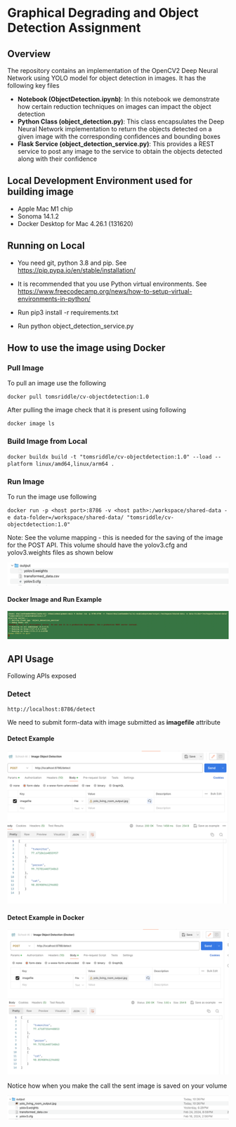 # Graphical Degrading and Object Detection Assignment

## Overview

The repository contains an implementation of the OpenCV2 Deep Neural Network using YOLO model for object detection in images. It has the following key files 

<ul>
    <li>
        <b>Notebook (ObjectDetection.ipynb)</b>: In this notebook we demonstrate how certain reduction techniques on images can impact the object detection 
    </li>
    <li>
        <b>Python Class (object_detection.py)</b>: This class encapsulates the Deep Neural Network implementation to return the objects detected on a given image with the corresponding confidences and bounding boxes
    </li>
    <li>
        <b>Flask Service (object_detection_service.py)</b>: This provides a REST service to post any image to the service to obtain the objects detected along with their confidence
    </li>
</ul>
   
## Local Development Environment used for building image

* Apple Mac M1 chip
* Sonoma 14.1.2
* Docker Desktop for Mac 4.26.1 (131620)

## Running on Local

* You need git, python 3.8 and pip. See https://pip.pypa.io/en/stable/installation/

* It is recommended that you use Python virtual environments. See https://www.freecodecamp.org/news/how-to-setup-virtual-environments-in-python/

* Run pip3 install -r requirements.txt

* Run python object_detection_service.py


## How to use the image using Docker

### Pull Image

To pull an image use the following 

```
docker pull tomsriddle/cv-objectdetection:1.0

```

After pulling the image check that it is present using following

```
docker image ls

```

### Build Image from Local

```
docker buildx build -t "tomsriddle/cv-objectdetection:1.0" --load --platform linux/amd64,linux/arm64 .

```


### Run Image

To run the image use following

```
docker run -p <host port>:8786 -v <host path>:/workspace/shared-data -e data-folder=/workspace/shared-data/ "tomsriddle/cv-objectdetection:1.0" 

```

Note: See the volume mapping - this is needed for the saving of the image for the POST API. This volume should have the yolov3.cfg and yolov3.weights files as shown below

![Image Not Showing](https://github.com/shaileshhemdev/public-images/blob/main/Module6YoloFilesInVolume.png?raw=true)

#### Docker Image and Run Example

![Image Not Showing](https://github.com/shaileshhemdev/public-images/blob/main/Module6DockerRunCall.png?raw=true)


## API Usage

Following APIs exposed 

### Detect 

```
http://localhost:8786/detect

```
We need to submit form-data with image submitted as <b>imagefile</b> attribute 

#### Detect Example

![Image Not Showing](https://github.com/shaileshhemdev/public-images/blob/main/Module6DetectCall.png?raw=true)

#### Detect Example in Docker

![Image Not Showing](https://github.com/shaileshhemdev/public-images/blob/main/Module6DetectCallDocker.png?raw=true)

Notice how when you make the call the sent image is saved on your volume

![Image Not Showing](https://github.com/shaileshhemdev/public-images/blob/main/Module6SentImagePersistedInVolume.png?raw=true)



